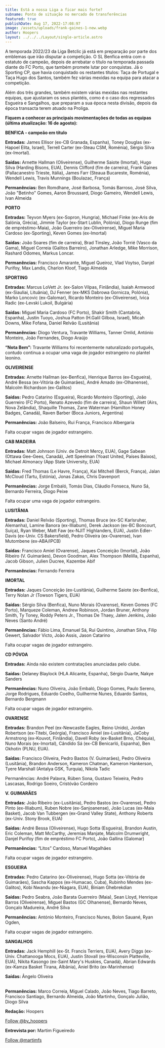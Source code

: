 ```yaml
---
title: Está a nossa Liga a ficar mais forte?
subname: Ponto de situação no mercado de transferências
featured: true
publishDate: Aug 17, 2022-17:08:97
image: /assets/uploads/frank-gaines-1-new.webp
author: Hoopers
layout: ../../../Layout/single-article.astro
---
```

<!--StartFragment-->

A temporada 2022/23 da Liga Betclic já está em preparação por parte dos emblemas que irão disputar a competição. O SL Benfica entra com o estatuto de campeão, depois de arrebatar o título na temporada passada diante do FC Porto, que também promete lutar por conquistas. Já o Sporting CP, que havia conquistado os restantes títulos: Taça de Portugal e Taça Hugo dos Santos, também fez várias mexidas na equipa para atacar a competição.

Além dos três grandes, também existem várias mexidas nas restantes equipas, que ajustaram os seus plantéis, como é o caso dos regressados Esgueira e Sangalhos, que preparam a sua época nesta divisão, depois da época transacta terem atuado na Proliga.

**Fiquem a conhecer as principais movimentações de todas as equipas (última atualização: 16 de agosto):**

**BENFICA - campeão em título**

**Entradas:** James Ellisor (ex-CB Granada, Espanha), Toney Douglas (ex-Hapoel Elita, Israel), Terrell Carter (ex-Steau CSM, Roménia), Sérgio Silva (ex-Imortal).

**Saídas:** Arnette Hallman (Oliveirense), Guilherme Saiote (Imortal), Hugo Silva (Harding Bisons, EUA), Dennis Clifford (fim de carreira), Frank Gaines (Pallacanestro Trieste, Itália), James Farr (Steaua Bucareste, Roménia), Wendell Lewis, Travis Munnings (Boulazac, França)

**Permanências:** Ben Romdhane, José Barbosa, Tomás Barroso, José Silva, João "Betinho" Gomes, Aaron Broussard, Diogo Gameiro, Wendell Lewis, Ivan Almeida

**PORTO**

**Entradas:** Teyvon Myers (ex-Sopron, Hungria), Michael Finke (ex-Aris de Salónia, Grécia), Jimmie Taylor (ex-Start Lublin, Polónia), Diogo Runge (fim de empréstimo-Maia), João Guerreiro (ex-Oliveirense), Miguel Maria Cardoso (ex-Sporting), Keven Gomes (ex-Imortal)

**Saídas:** João Soares (fim de carreira), Brad Tinsley, João Torrié (Vasco da Gama), Miguel Correia (Galitos Barreiro), Jonathan Arledge, Mike Morrison, Rashard Odomes, Markus Loncar.

**Permanências:** Francisco Amarante, Miguel Queiroz, Vlad Voytso, Danjel Purifoy, Max Landis, Charlon Kloof, Tiago Almeida

**SPORTING** 

**Entradas:** Marcus LoVett Jr. (ex-Salon Vilpas, Finlândia), Isaiah Armwood (ex-Siauliai, Lituânia), DJ Fenner (ex-MKS Dabrowa Gornicza, Polónia), Marko Loncovic (ex-Galomar), Ricardo Monteiro (ex-Oliveirense), Ivica Radic (ex-Levski Lukoil, Bulgária)

**Saídas:** Miguel Maria Cardoso (FC Porto), Shakir Smith (Cantabria, Espanha), Justin Tuoyo, Joshua Patton (H.Galil Gilboa, Israel), Micah Downs, Mike Fofana, Daniel Relvão (Lusitânia)

**Permanências:** Diogo Ventura, Travante Williams, Tanner Omlid, António Monteiro, João Fernandes, Diogo Araújo

**“Nota Bem”:** Travante Williams foi recentemente naturalizado português, contudo continua a ocupar uma vaga de jogador estrangeiro no plantel leonino. 

**OLIVEIRENSE**

**Entradas:** Arnette Hallman (ex-Benfica), Henrique Barros (ex-Esgueira), André Bessa (ex-Vitória de Guimarães), André Amado (ex-Olhanense), Malcolm Richardson (ex-Galitos)

**Saídas:** Pedro Catarino (Esgueira), Ricardo Monteiro (Sporting), João Guerreiro (FC Porto), Renato Azevedo (fim de carreira), Shaun Willett (Airs, Nova Zelândia), Shaquille Thomas, Zane Waterman (Hamilton Honey Badges, Canadá), Raven Barber (Boca Juniors, Argentina)

**Permanências:** João Balseiro, Rui França, Francisco Albergaria

Falta ocupar vagas de jogador estrangeiro. 

**CAB MADEIRA**

**Entradas:** Matt Johnson (Univ. de Detroit Mercy, EUA), Gage Sabean (Ottawa Gee-Gees, Canadá), Jett Speelman (Yoast United, Países Baixos), Michael Almonacy (App State University, EUA)

**Saídas:** Fred Thomas (Le Havre, França), Kai Mitchell (Berck, França), Jalan McCloud (Tartu, Estónia), Jonas Zakas, Chris Davenport

**Permanências:** Jorge Embaló, Tomás Dias, Cláudio Fonseca, Nuno Sá, Bernardo Ferreira, Diogo Peixe

Falta ocupar uma vaga de jogador estrangeiro. 

**LUSITÂNIA**

**Entradas:** Daniel Relvão (Sporting), Thomas Bruce (ex-SC Karlsruher, Alemanha), Lamine Banora (ex-Illiabum), Derek Jackson (ex-BC Boncourt, Suíça), Ryan Weber, Matt Faw (ex-NJIT Highlanders, EUA), Justin Edler-Davis (ex-Univ. CS Bakersfield), Pedro Oliveira (ex-Ovarense), Ivan Mutombene (ex-ABA/IPCB)

**Saídas:** Francisco Amiel (Ovarense), Jaques Conceição (Imortal), João Ribeiro (V. Guimarães), Devon Goodman, Alex Thompson (Melilla, Espanha), Jacob Gibson, Julien Ducree, Kazembe Abif

**Permanências:** Fernando Ferreira

**IMORTAL**

**Entradas:** Jaques Conceição (ex-Lusitânia), Guilherme Saiote (ex-Benfica), Terry Nolan Jr (Towson Tigers, EUA)

**Saídas:** Sérgio Silva (Benfica), Nuno Morais (Ovarense), Keven Gomes (FC Porto), Marqueze Coleman, Andrew Robinson, Jordan Bruner, Anthony Smith, Ty Toney, Roddy Peters Jr., Thomas De Thaey, Jalen Jenkins, João Neves (Santo André)

**Permanências:** Fábio Lima, Emanuel Sá, Rui Quintino, Jonathan Silva, Filip Gewert, Salvador Victo, João Assis, Jason Catarino

Falta ocupar vagas de jogador estrangeiro. 

**CD PÓVOA**

**Entradas:** Ainda não existem contratações anunciadas pelo clube. 

**Saídas:** Delaney Blaylock (HLA Alicante, Espanha), Sérgio Duarte, Nakye Sanders

**Permanências:** Nuno Oliveira, João Embaló, Diogo Gomes, Paulo Sereno, Jorge Rodrigues, Eduardo Coelho, Guilherme Nunes, Eduardo Santos, Bernardo Bergmann

Falta ocupar vagas de jogador estrangeiro. 

**OVARENSE**

**Entradas:** Brandon Peel (ex-Newcastle Eagles, Reino Unido), Jordan Robertson (ex-Titebi, Geórgia), Francisco Amiel (ex-Lusitânia), JaCoby Armstrong (ex-Kouvot, Finlândia), Davell Roby (ex-Basket Brno, Chéquia), Nuno Morais (ex-Imortal), Cândido Sá (ex-CB Benicarló, Espanha), Ben Okhotin (PLNU, EUA).

**Saídas:** Francisco Oliveira, Pedro Bastos (V. Guimarães), Pedro Oliveira (Lusitânia), Brandon Anderson, Kameron Chatman, Kameron Hankerson, Tyere Marshall (Antalya GSK, Turquia), Nikola Tadic

Permanências: André Palavra, Rúben Sona, Gustavo Teixeira, Pedro Lascasas, Rodrigo Soeiro, Cristóvão Cordeiro

**V. GUIMARÃES**

**Entradas:** João Ribeiro (ex-Lusitânia), Pedro Bastos (ex-Ovarense), Pedro Pinto (ex-Illiabum), Ruben Nobre (ex-Sanjoanense), João Lucas (ex-Maia Basket), Jacob Van Tubbergen (ex-Grand Valley State), Anthony Roberts (ex-Univ. Stony Brook, EUA)

**Saídas:** André Bessa (Oliveirense), Hugo Sotta (Esgueira), Brandon Austin, Eric Coleman, Matt McCarthy, Jeremias Manjate, Malcolm Drumwright, Danjel Purifoy (fim de empréstimo FC Porto), João Gallina (Galomar)

**Permanências:** “Litos” Cardoso, Manuel Magalhães

Falta ocupar vagas de jogador estrangeiro. 

**ESGUEIRA**

**Entradas:** Pedro Catarino (ex-Oliveirense), Hugo Sotta (ex-Vitória de Guimarães), Sascha Kappos (ex-Humacao, Cuba), Rubinho Mendes (ex-Galitos), Kobi Nwandu (ex-Niagara, EUA), Biniam Ghebrekdian 

**Saídas:** Pedro Seabra, João Barata Guerreiro (Maia), Sean Lloyd, Henrique Barros (Oliveirense), Miguel Bastos (GC Olhanense), Bernardo Neves, Gonçalo Madureira, André Silva

**Permanências:** António Monteiro, Francisco Nunes, Bolon Sauané, Ryan Ogden, 

Falta ocupar vagas de jogador estrangeiro. 

**SANGALHOS**

**Entradas:** Jack Hemphill (ex-St. Francis Terriers, EUA), Avery Diggs (ex-Univ. Chattanooga Mocs, EUA), Justin Stovall (ex-Wisconsin Platteville, EUA), Nikita Kasongo (ex-Saint Mary's Huskies, Canadá), Abrian Edwards (ex-Kamza Basket Tirana, Albânia), Aniel Brito (ex-Marinhense)

**Saídas:** Ângelo Oliveira 

**\
Permanências:** Marco Correia, Miguel Calado, João Neves, Tiago Barreto, Francisco Santiago, Bernardo Almeida, João Martinho, Gonçalo Julião, Diogo Silva

<!--EndFragment-->

**Redação:** Hoopers

<a href="https://twitter.com/by_hoopers?ref_src=twsrc%5Etfw" class="twitter-follow-button" data-show-count="false">Follow @by_hoopers</a><script async src="https://platform.twitter.com/widgets.js" charset="utf-8"></script>

**Entrevista por:** Martim Figueiredo

<a href="https://twitter.com/martimfs?ref_src=twsrc%5Etfw" class="twitter-follow-button" data-show-count="false">Follow @martimfs</a><script async src="https://platform.twitter.com/widgets.js" charset="utf-8"></script>

<!--EndFragment-->